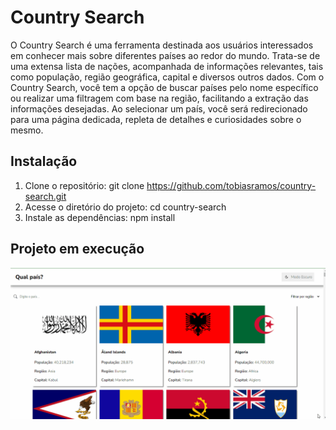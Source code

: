 # Country Search

O Country Search é uma ferramenta destinada aos usuários interessados em conhecer mais sobre diferentes países ao redor do mundo. Trata-se de uma extensa lista de nações, acompanhada de informações relevantes, tais como população, região geográfica, capital e diversos outros dados. Com o Country Search, você tem a opção de buscar países pelo nome específico ou realizar uma filtragem com base na região, facilitando a extração das informações desejadas. Ao selecionar um país, você será redirecionado para uma página dedicada, repleta de detalhes e curiosidades sobre o mesmo.

## Instalação

1. Clone o repositório: git clone https://github.com/tobiasramos/country-search.git
2. Acesse o diretório do projeto: cd country-search
3. Instale as dependências: npm install

## Projeto em execução

![tela](./tela.gif)